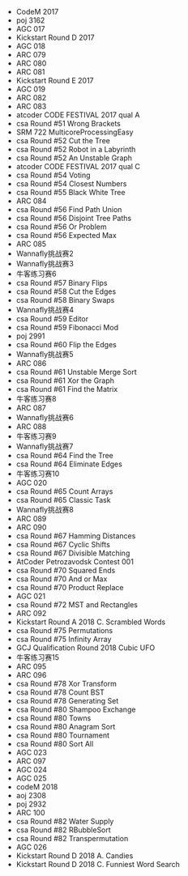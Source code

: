 * CodeM 2017
* poj 3162
* AGC 017
* Kickstart Round D 2017
* AGC 018
* ARC 079
* ARC 080
* ARC 081
* Kickstart Round E 2017
* AGC 019
* ARC 082
* ARC 083
* atcoder CODE FESTIVAL 2017 qual A
* csa Round #51 Wrong Brackets
* SRM 722 MulticoreProcessingEasy
* csa Round #52 Cut the Tree
* csa Round #52 Robot in a Labyrinth
* csa Round #52 An Unstable Graph
* atcoder CODE FESTIVAL 2017 qual C
* csa Round #54 Voting
* csa Round #54 Closest Numbers
* csa Round #55 Black White Tree
* ARC 084
* csa Round #56 Find Path Union
* csa Round #56 Disjoint Tree Paths
* csa Round #56 Or Problem
* csa Round #56 Expected Max
* ARC 085
* Wannafly挑战赛2
* Wannafly挑战赛3
* 牛客练习赛6
* csa Round #57 Binary Flips
* csa Round #58 Cut the Edges
* csa Round #58 Binary Swaps
* Wannafly挑战赛4
* csa Round #59 Editor
* csa Round #59 Fibonacci Mod
* poj 2991
* csa Round #60 Flip the Edges
* Wannafly挑战赛5
* ARC 086
* csa Round #61 Unstable Merge Sort
* csa Round #61 Xor the Graph
* csa Round #61 Find the Matrix
* 牛客练习赛8
* ARC 087
* Wannafly挑战赛6
* ARC 088
* 牛客练习赛9
* Wannafly挑战赛7
* csa Round #64 Find the Tree
* csa Round #64 Eliminate Edges
* 牛客练习赛10
* AGC 020
* csa Round #65 Count Arrays
* csa Round #65 Classic Task
* Wannafly挑战赛8
* ARC 089
* ARC 090
* csa Round #67 Hamming Distances
* csa Round #67 Cyclic Shifts
* csa Round #67 Divisible Matching
* AtCoder Petrozavodsk Contest 001
* csa Round #70 Squared Ends
* csa Round #70 And or Max
* csa Round #70 Product Replace
* AGC 021
* csa Round #72 MST and Rectangles
* ARC 092
* Kickstart Round A 2018 C. Scrambled Words
* csa Round #75 Permutations
* csa Round #75 Infinity Array
* GCJ Qualification Round 2018 Cubic UFO 
* 牛客练习赛15
* ARC 095
* ARC 096
* csa Round #78 Xor Transform
* csa Round #78 Count BST
* csa Round #78 Generating Set 
* csa Round #80 Shampoo Exchange
* csa Round #80 Towns
* csa Round #80 Anagram Sort
* csa Round #80 Tournament
* csa Round #80 Sort All
* AGC 023
* ARC 097
* AGC 024
* AGC 025
* codeM 2018
* aoj 2308
* poj 2932
* ARC 100
* csa Round #82 Water Supply
* csa Round #82 RBubbleSort
* csa Round #82 Transpermutation
* AGC 026
* Kickstart Round D 2018 A. Candies
* Kickstart Round D 2018 C. Funniest Word Search